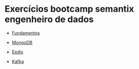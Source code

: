# Exercícios bootcamp semantix engenheiro de dados

- [Fundamentos](./fundamentos/)

- [MongoDB](./mongo/)

- [Eedis](./redis/)

- [Kafka](./kafka/)